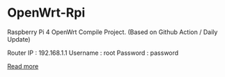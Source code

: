 # OpenWrt-Rpi
Raspberry Pi 4 OpenWrt Compile Project. (Based on Github Action / Daily Update)

Router IP : 192.168.1.1
Username : root
Password : password


[Read more](https://github.com/helmiau/OpenWrt-Rpi/blob/main/README_ORIGINAL.md#openwrt-rpi)
